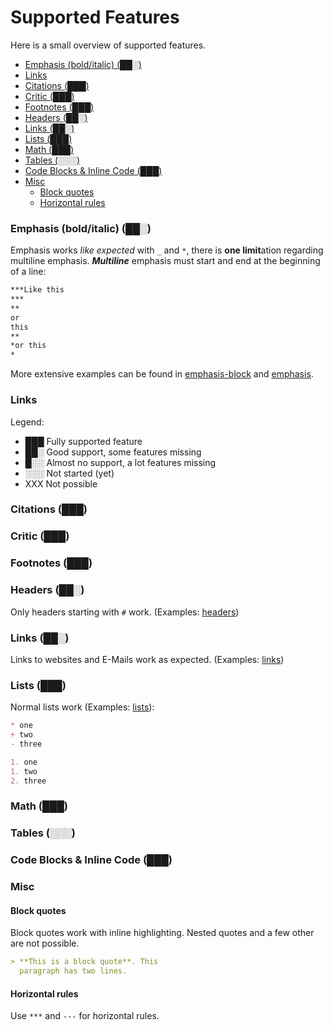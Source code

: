 # Supported Features

Here is a small overview of supported features.

<!-- START doctoc generated TOC please keep comment here to allow auto update -->
<!-- DON'T EDIT THIS SECTION, INSTEAD RE-RUN doctoc TO UPDATE -->


- [Emphasis (bold/italic) (██░)](#emphasis-bolditalic-%E2%96%88%E2%96%88%E2%96%91)
- [Links](#links)
- [Citations (███)](#citations-%E2%96%88%E2%96%88%E2%96%88)
- [Critic (███)](#critic-%E2%96%88%E2%96%88%E2%96%88)
- [Footnotes (███)](#footnotes-%E2%96%88%E2%96%88%E2%96%88)
- [Headers (██░)](#headers-%E2%96%88%E2%96%88%E2%96%91)
- [Links (██░)](#links-%E2%96%88%E2%96%88%E2%96%91)
- [Lists (███)](#lists-%E2%96%88%E2%96%88%E2%96%88)
- [Math (███)](#math-%E2%96%88%E2%96%88%E2%96%88)
- [Tables (░░░)](#tables-%E2%96%91%E2%96%91%E2%96%91)
- [Code Blocks & Inline Code (███)](#code-blocks-&-inline-code-%E2%96%88%E2%96%88%E2%96%88)
- [Misc](#misc)
  - [Block quotes](#block-quotes)
  - [Horizontal rules](#horizontal-rules)

<!-- END doctoc generated TOC please keep comment here to allow auto update -->

### Emphasis (bold/italic) (██░)

Emphasis works _like expected_ with `_` and `*`, there is **one limit**ation regarding multiline emphasis. ***Multiline*** emphasis must start and end at the beginning of a line:
```markdown
***Like this
***
**
or
this
**
*or this
*
```
More extensive examples can be found in [emphasis-block](../examples/markdown/emphasis-block.p.md) and [emphasis](../examples/markdown/emphasis.p.md).

### Links

Legend:

- ███ Fully supported feature
- ██░ Good support, some features missing
- █░░ Almost no support, a lot features missing
- ░░░ Not started (yet)
- XXX Not possible

### Citations (███)
### Critic (███)
### Footnotes (███)
### Headers (██░)

Only headers starting with `#` work. (Examples: [headers](../examples/markdown/headers.p.md))

### Links (██░)

Links to websites and E-Mails work as expected. (Examples: [links](../examples/markdown/links.p.md))
### Lists (███)

Normal lists work (Examples: [lists](../examples/markdown/lists.p.md)):

```markdown
* one
+ two
- three

1. one
1. two
2. three
```
### Math (███)
### Tables (░░░)
### Code Blocks & Inline Code (███)

### Misc
#### Block quotes

Block quotes work with inline highlighting. Nested quotes and a few other are not possible.

```markdown
> **This is a block quote**. This
  paragraph has two lines.

```

#### Horizontal rules

Use `***` and `---` for horizontal rules.
